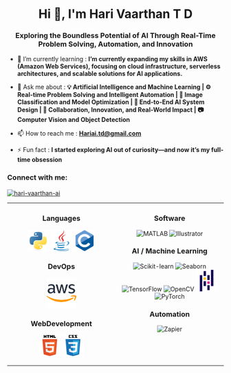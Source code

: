 <h1 align="center">Hi 👋, I'm Hari Vaarthan T D</h1>
<h3 align="center">Exploring the Boundless Potential of AI Through Real-Time Problem Solving, Automation, and Innovation</h3>

- 🌱 I’m currently learning : **I’m currently expanding my skills in AWS (Amazon Web Services), focusing on cloud infrastructure, serverless architectures, and scalable solutions for AI applications.**

- 💬 Ask me about : **💡 Artificial Intelligence and Machine Learning | ⚙️ Real-time Problem Solving and Intelligent Automation | 🧠 Image Classification and Model Optimization | 
                      🤖 End-to-End AI System Design | 🤝 Collaboration, Innovation, and Real-World Impact | 📷 Computer Vision and Object Detection**

- 📫 How to reach me : **Hariai.td@gmail.com**

- ⚡ Fun fact : **I started exploring AI out of curiosity—and now it’s my full-time obsession**

<h3 align="left">Connect with me:</h3>
<p align="left">
  <a href="https://linkedin.com/in/hari-vaarthan-ai" target="blank">
    <img align="center" src="https://raw.githubusercontent.com/rahuldkjain/github-profile-readme-generator/master/src/images/icons/Social/linked-in-alt.svg" alt="hari-vaarthan-ai" height="30" width="40" />
  </a>
</p>

<div align="center">

  <table style="width:100%; border-spacing: 60px 20px;">
    <tr>
      <!-- Left Column -->
      <td valign="top" align="center" width="50%">
        <h3>Languages</h3>
        <p>
          <img src="https://raw.githubusercontent.com/devicons/devicon/master/icons/python/python-original.svg" alt="Python" width="50" />
          <img src="https://raw.githubusercontent.com/devicons/devicon/master/icons/java/java-original.svg" alt="Java" width="50" />
          <img src="https://raw.githubusercontent.com/devicons/devicon/master/icons/c/c-original.svg" alt="C" width="50" />
        </p>
                <h3>DevOps</h3>
        <p>
          <img src="https://raw.githubusercontent.com/devicons/devicon/master/icons/amazonwebservices/amazonwebservices-original-wordmark.svg" alt="AWS" width="70" />
        </p>
        <h3>WebDevelopment</h3>
        <p>
          <img src="https://raw.githubusercontent.com/devicons/devicon/master/icons/html5/html5-original-wordmark.svg" alt="HTML5" width="50" />
          <img src="https://raw.githubusercontent.com/devicons/devicon/master/icons/css3/css3-original-wordmark.svg" alt="CSS3" width="50" />
        </p>
      </td>
      <!-- Right Column -->
      <td valign="top" align="center" width="50%">
        <h3>Software</h3>
        <p>
          <img src="https://upload.wikimedia.org/wikipedia/commons/2/21/Matlab_Logo.png" alt="MATLAB" width="50" />
          <img src="https://www.vectorlogo.zone/logos/adobe_illustrator/adobe_illustrator-icon.svg" alt="Illustrator" width="50" />
        </p>
        <h3>AI / Machine Learning</h3>
        <p>
          <img src="https://upload.wikimedia.org/wikipedia/commons/0/05/Scikit_learn_logo_small.svg" alt="Scikit-learn" width="50" />
          <img src="https://seaborn.pydata.org/_images/logo-mark-lightbg.svg" alt="Seaborn" width="50" />
          <img src="https://www.vectorlogo.zone/logos/tensorflow/tensorflow-icon.svg" alt="TensorFlow" width="50" />
          <img src="https://www.vectorlogo.zone/logos/opencv/opencv-icon.svg" alt="OpenCV" width="50" />
          <img src="https://raw.githubusercontent.com/devicons/devicon/master/icons/pandas/pandas-original.svg" alt="Pandas" width="50" />
          <img src="https://www.vectorlogo.zone/logos/pytorch/pytorch-icon.svg" alt="PyTorch" width="50" />
        </p>
        <h3>Automation</h3>
        <p>
          <img src="https://www.vectorlogo.zone/logos/zapier/zapier-icon.svg" alt="Zapier" width="50" />
        </p>
      </td>
    </tr>
  </table>

</div>

